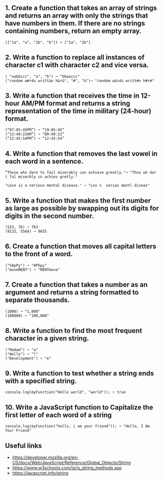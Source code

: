 ## 1. Create a function that takes an array of strings and returns an array with only the strings that have numbers in them. If there are no strings containing numbers, return an empty array. ##
```
(["1a", "a", "2b", "b"]) ➞ ["1a", "2b"]

```


## 2. Write a function to replace all instances of character c1 with character c2 and vice versa. ##
```
( "aabbccc", "a", "b") ➞ "bbaaccc"
("random w#rds writt&n h&r&", "#", "&")➞ "random w&rds writt#n h#r#"

```

## 3. Write a function that receives the time in 12-hour AM/PM format and returns a string representation of the time in military (24-hour) format. ##

```
(“07:05:45PM”) ➞ “19:05:45”
(“12:40:22AM”) ➞ “00:40:22”
(“12:45:54PM”) ➞ “12:45:54”

```
## 4. Write a function that removes the last vowel in each word in a sentence. ##
```
“Those who dare to fail miserably can achieve greatly."➞ "Thos wh dar t fal miserbly cn achiev gretly."

"Love is a serious mental disease." ➞ "Lov s  serios mentl diseas"

```

## 5. Write a function that makes the first number as large as possible by swapping out its digits for digits in the second number. ##
```
(523, 76) ➞ 763
(9132, 5564) ➞ 9655

```

## 6. Create a function that moves all capital letters to the front of a word. ##
```
("hApPy") ➞ "APhpy"
("moveMENT") ➞ "MENTmove"

```

## 7. Create a function that takes a number as an argument and returns a string formatted to separate thousands. ##

```
(1000) ➞ "1,000"
(100000) ➞ "100,000"

```
## 8. Write a function to find the most frequent character in a given string. ##
```
("Madam") ➞ "a"
("Hello") ➞ "l"
("Development") ➞ "e"

```

## 9. Write a function to test whether a string ends with a specified string. ##
```
console.log(myFunction("Hello world", "world")); ➞ true

```

## 10. Write a JavaScript function to Capitalize the first letter of each word of a string ##
```
console.log(myFunction("hello, i am your friend")); ➞ "Hello, I Am Your Friend"

```


## Useful links ##

* https://developer.mozilla.org/en-US/docs/Web/JavaScript/Reference/Global_Objects/String
* https://www.w3schools.com/js/js_string_methods.asp
* https://javascript.info/string






